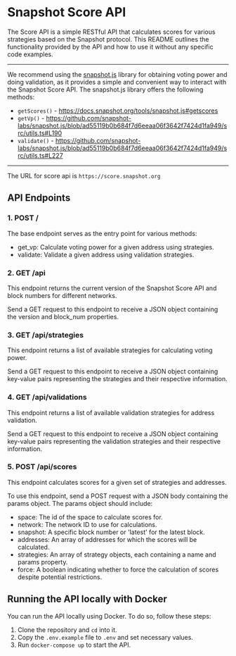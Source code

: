 # Snapshot Score API
The Score API is a simple RESTful API that calculates scores for various strategies based on the Snapshot protocol. This README outlines the functionality provided by the API and how to use it without any specific code examples.

---
We recommend using the [snapshot.js](https://github.com/snapshot-labs/snapshot.js) library for obtaining voting power and doing validation, as it provides a simple and convenient way to interact with the Snapshot Score API. The snapshot.js library offers the following methods:

- `getScores()` - https://docs.snapshot.org/tools/snapshot.js#getscores
- `getVp()` - https://github.com/snapshot-labs/snapshot.js/blob/ad55119b0b684f7d6eeaa06f3642f7424d1fa949/src/utils.ts#L190
- `validate()` - https://github.com/snapshot-labs/snapshot.js/blob/ad55119b0b684f7d6eeaa06f3642f7424d1fa949/src/utils.ts#L227
---

The URL for score api is `https://score.snapshot.org`

## API Endpoints

### 1. POST /
The base endpoint serves as the entry point for various methods:

- get_vp: Calculate voting power for a given address using strategies.
- validate: Validate a given address using validation strategies.



### 2. GET /api
This endpoint returns the current version of the Snapshot Score API and block numbers for different networks.

Send a GET request to this endpoint to receive a JSON object containing the version and block_num properties.

### 3. GET /api/strategies
This endpoint returns a list of available strategies for calculating voting power.

Send a GET request to this endpoint to receive a JSON object containing key-value pairs representing the strategies and their respective information.

### 4. GET /api/validations
This endpoint returns a list of available validation strategies for address validation.

Send a GET request to this endpoint to receive a JSON object containing key-value pairs representing the validation strategies and their respective information.

### 5. POST /api/scores
This endpoint calculates scores for a given set of strategies and addresses.

To use this endpoint, send a POST request with a JSON body containing the params object. The params object should include:

- space: The id of the space to calculate scores for.
- network: The network ID to use for calculations.
- snapshot: A specific block number or 'latest' for the latest block.
- addresses: An array of addresses for which the scores will be calculated.
- strategies: An array of strategy objects, each containing a name and params property.
- force: A boolean indicating whether to force the calculation of scores despite potential restrictions.

## Running the API locally with Docker

You can run the API locally using Docker. To do so, follow these steps:

1. Clone the repository and `cd` into it.
2. Copy the `.env.example` file to `.env` and set necessary values.
3. Run `docker-compose up` to start the API.
